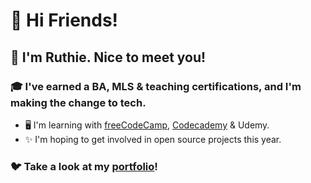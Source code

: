 # 🎉 Hi Friends! 

## 🌷 I'm Ruthie. Nice to meet you!

### 🎓 I've earned a BA, MLS & teaching certifications, and I'm making the change to tech. 
- 🖥️ I'm learning with [freeCodeCamp](https://freecodecamp.org/ruthiec), [Codecademy](https://www.codecademy.com/users/LilyRuthC/achievements) & Udemy. 
- ✨ I'm hoping to get involved in open source projects this year. 

### 🐦 Take a look at my [portfolio](https://ruthie.tech)! 
